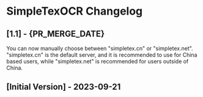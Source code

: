 # SimpleTexOCR Changelog

## [1.1] - {PR_MERGE_DATE}
You can now manually choose between "simpletex.cn" or "simpletex.net". "simpletex.cn" is the default server, and it is recommended to use for China based users, while "simpletex.net" is recommended for users outside of China.

## [Initial Version] - 2023-09-21
